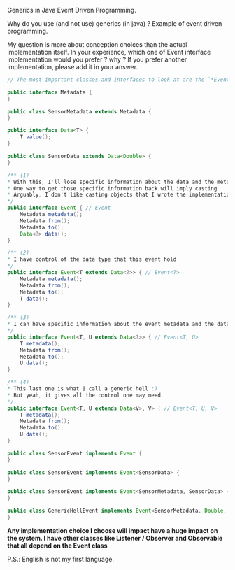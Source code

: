 Generics in Java Event Driven Programming.

Why do you use (and not use) generics (in java) ? Example of event driven programming.

My question is more about conception choices than the actual implementation itself.
In your experience, which one of Event interface implementation would you prefer ? why ?
If you prefer another implementation, please add it in your answer.

```java
// The most important classes and interfaces to look at are the `*Events`.

public interface Metadata {
}

public class SensorMetadata extends Metadata {
}

public interface Data<T> {
    T value();
}

public class SensorData extends Data<Double> {
}

/** (1)
* With this, I'll lose specific information about the data and the metadata fields.
* One way to get those specific information back will imply casting
* Arguably, I don't like casting objects that I wrote the implementation myself.
*/
public interface Event { // Event
    Metadata metadata();
    Metadata from();
    Metadata to();
    Data<?> data();
}

/** (2)
* I have control of the data type that this event hold
*/
public interface Event<T extends Data<?>> { // Event<T>
    Metadata metadata();
    Metadata from();
    Metadata to();
    T data();
}

/** (3)
* I can have specific information about the event metadata and the data
*/
public interface Event<T, U extends Data<?>> { // Event<T, U>
    T metadata();
    Metadata from();
    Metadata to();
    U data();
}

/** (4)
* This last one is what I call a generic hell ;)
* But yeah, it gives all the control one may need.
*/
public interface Event<T, U extends Data<V>, V> { // Event<T, U, V>
    T metadata();
    Metadata from();
    Metadata to();
    U data();
}

public class SensorEvent implements Event {
}

public class SensorEvent implements Event<SensorData> {
}

public class SensorEvent implements Event<SensorMetadata, SensorData> {
}

public class GenericHellEvent implements Event<SensorMetadata, Double, SensorData> {
}
```

**Any implementation choice I choose will impact have a huge impact on the system.
I have other classes like Listener / Observer and Observable that all depend on the Event class**

P.S.: English is not my first language.
